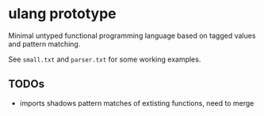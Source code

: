 ulang prototype
===============

Minimal untyped functional programming language based on tagged values and pattern matching.

See `small.txt` and `parser.txt` for some working examples.

TODOs
-----

- imports shadows pattern matches of extisting functions,
  need to merge